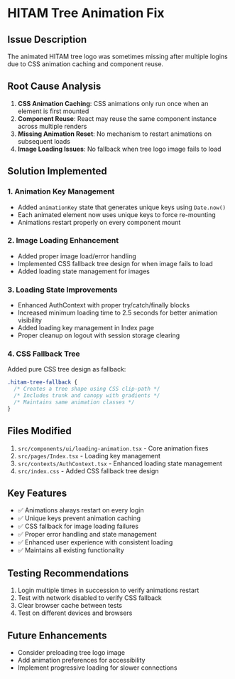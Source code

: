 # HITAM Tree Animation Fix

## Issue Description
The animated HITAM tree logo was sometimes missing after multiple logins due to CSS animation caching and component reuse.

## Root Cause Analysis
1. **CSS Animation Caching**: CSS animations only run once when an element is first mounted
2. **Component Reuse**: React may reuse the same component instance across multiple renders
3. **Missing Animation Reset**: No mechanism to restart animations on subsequent loads
4. **Image Loading Issues**: No fallback when tree logo image fails to load

## Solution Implemented

### 1. Animation Key Management
- Added `animationKey` state that generates unique keys using `Date.now()`
- Each animated element now uses unique keys to force re-mounting
- Animations restart properly on every component mount

### 2. Image Loading Enhancement
- Added proper image load/error handling
- Implemented CSS fallback tree design for when image fails to load
- Added loading state management for images

### 3. Loading State Improvements
- Enhanced AuthContext with proper try/catch/finally blocks
- Increased minimum loading time to 2.5 seconds for better animation visibility
- Added loading key management in Index page
- Proper cleanup on logout with session storage clearing

### 4. CSS Fallback Tree
Added pure CSS tree design as fallback:
```css
.hitam-tree-fallback {
  /* Creates a tree shape using CSS clip-path */
  /* Includes trunk and canopy with gradients */
  /* Maintains same animation classes */
}
```

## Files Modified
1. `src/components/ui/loading-animation.tsx` - Core animation fixes
2. `src/pages/Index.tsx` - Loading key management
3. `src/contexts/AuthContext.tsx` - Enhanced loading state management
4. `src/index.css` - Added CSS fallback tree design

## Key Features
- ✅ Animations always restart on every login
- ✅ Unique keys prevent animation caching
- ✅ CSS fallback for image loading failures
- ✅ Proper error handling and state management
- ✅ Enhanced user experience with consistent loading
- ✅ Maintains all existing functionality

## Testing Recommendations
1. Login multiple times in succession to verify animations restart
2. Test with network disabled to verify CSS fallback
3. Clear browser cache between tests
4. Test on different devices and browsers

## Future Enhancements
- Consider preloading tree logo image
- Add animation preferences for accessibility
- Implement progressive loading for slower connections

